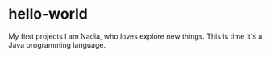 # hello-world
My first projects
I am Nadia, who loves explore new things. This is time it's a Java programming language.
